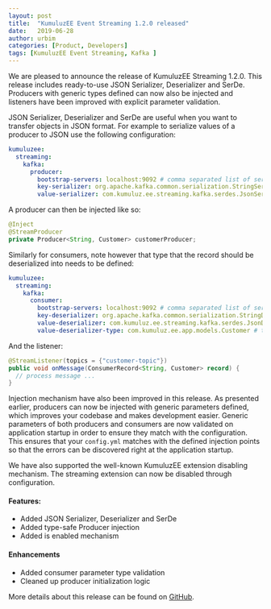 ```yaml
---
layout: post
title:  "KumuluzEE Event Streaming 1.2.0 released"
date:   2019-06-28
author: urbim
categories: [Product, Developers]
tags: [KumuluzEE Event Streaming, Kafka ]
---
```


We are pleased to announce the release of KumuluzEE Streaming 1.2.0. This release includes ready-to-use JSON Serializer,
Deserializer and SerDe. Producers with generic types defined can now also be injected and listeners have been improved
with explicit parameter validation.

JSON Serializer, Deserializer and SerDe are useful when you want to transfer objects in JSON format. For example to
serialize values of a producer to JSON use the following configuration:

<!--more-->

```yml
kumuluzee:
  streaming:
    kafka:
      producer:
        bootstrap-servers: localhost:9092 # comma separated list of servers
        key-serializer: org.apache.kafka.common.serialization.StringSerializer # key serializer for records
        value-serializer: com.kumuluz.ee.streaming.kafka.serdes.JsonSerializer # value serializer for records
```

A producer can then be injected like so:

```java
@Inject
@StreamProducer
private Producer<String, Customer> customerProducer;
```

Similarly for consumers, note however that type that the record should be deserialized into needs to be defined:

```yml
kumuluzee:
  streaming:
    kafka:
      consumer:
        bootstrap-servers: localhost:9092 # comma separated list of servers
        key-deserializer: org.apache.kafka.common.serialization.StringDeserializer # key deserializer for records
        value-deserializer: com.kumuluz.ee.streaming.kafka.serdes.JsonDeserializer # value deserializer for records
        value-deserializer-type: com.kumuluz.ee.app.models.Customer # type of json deserializer
```

And the listener:

```java
@StreamListener(topics = {"customer-topic"})
public void onMessage(ConsumerRecord<String, Customer> record) {
  // process message ...
}
```

Injection mechanism have also been improved in this release. As presented earlier, producers can now be injected with
generic parameters defined, which improves your codebase and makes development easier. Generic parameters of both
producers and consumers are now validated on application startup in order to ensure they match with the configuration.
This ensures that your `config.yml` matches with the defined injection points so that the errors can be discovered right
at the application startup.

We have also supported the well-known KumuluzEE extension disabling mechanism. The streaming extension can now be
disabled through configuration.

#### Features:

- Added JSON Serializer, Deserializer and SerDe
- Added type-safe Producer injection
- Added is enabled mechanism

#### Enhancements

- Added consumer parameter type validation
- Cleaned up producer initialization logic


More details about this release can be found on [GitHub](https://github.com/kumuluz/kumuluzee-streaming/releases/tag/v1.2.0).
